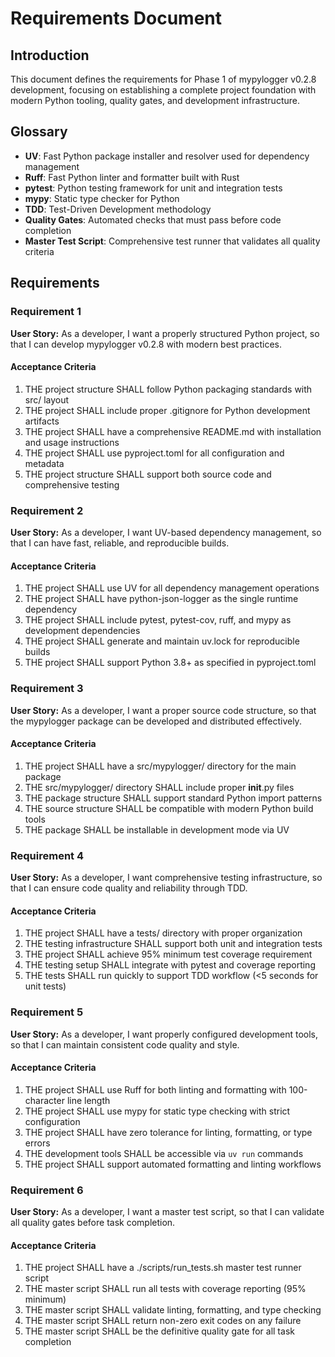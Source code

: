 # Requirements Document

## Introduction

This document defines the requirements for Phase 1 of mypylogger v0.2.8 development, focusing on establishing a complete project foundation with modern Python tooling, quality gates, and development infrastructure.

## Glossary

- **UV**: Fast Python package installer and resolver used for dependency management
- **Ruff**: Fast Python linter and formatter built with Rust
- **pytest**: Python testing framework for unit and integration tests
- **mypy**: Static type checker for Python
- **TDD**: Test-Driven Development methodology
- **Quality Gates**: Automated checks that must pass before code completion
- **Master Test Script**: Comprehensive test runner that validates all quality criteria

## Requirements

### Requirement 1

**User Story:** As a developer, I want a properly structured Python project, so that I can develop mypylogger v0.2.8 with modern best practices.

#### Acceptance Criteria

1. THE project structure SHALL follow Python packaging standards with src/ layout
2. THE project SHALL include proper .gitignore for Python development artifacts
3. THE project SHALL have a comprehensive README.md with installation and usage instructions
4. THE project SHALL use pyproject.toml for all configuration and metadata
5. THE project structure SHALL support both source code and comprehensive testing

### Requirement 2

**User Story:** As a developer, I want UV-based dependency management, so that I can have fast, reliable, and reproducible builds.

#### Acceptance Criteria

1. THE project SHALL use UV for all dependency management operations
2. THE project SHALL have python-json-logger as the single runtime dependency
3. THE project SHALL include pytest, pytest-cov, ruff, and mypy as development dependencies
4. THE project SHALL generate and maintain uv.lock for reproducible builds
5. THE project SHALL support Python 3.8+ as specified in pyproject.toml

### Requirement 3

**User Story:** As a developer, I want a proper source code structure, so that the mypylogger package can be developed and distributed effectively.

#### Acceptance Criteria

1. THE project SHALL have a src/mypylogger/ directory for the main package
2. THE src/mypylogger/ directory SHALL include proper __init__.py files
3. THE package structure SHALL support standard Python import patterns
4. THE source structure SHALL be compatible with modern Python build tools
5. THE package SHALL be installable in development mode via UV

### Requirement 4

**User Story:** As a developer, I want comprehensive testing infrastructure, so that I can ensure code quality and reliability through TDD.

#### Acceptance Criteria

1. THE project SHALL have a tests/ directory with proper organization
2. THE testing infrastructure SHALL support both unit and integration tests
3. THE project SHALL achieve 95% minimum test coverage requirement
4. THE testing setup SHALL integrate with pytest and coverage reporting
5. THE tests SHALL run quickly to support TDD workflow (<5 seconds for unit tests)

### Requirement 5

**User Story:** As a developer, I want properly configured development tools, so that I can maintain consistent code quality and style.

#### Acceptance Criteria

1. THE project SHALL use Ruff for both linting and formatting with 100-character line length
2. THE project SHALL use mypy for static type checking with strict configuration
3. THE project SHALL have zero tolerance for linting, formatting, or type errors
4. THE development tools SHALL be accessible via `uv run` commands
5. THE project SHALL support automated formatting and linting workflows

### Requirement 6

**User Story:** As a developer, I want a master test script, so that I can validate all quality gates before task completion.

#### Acceptance Criteria

1. THE project SHALL have a ./scripts/run_tests.sh master test runner script
2. THE master script SHALL run all tests with coverage reporting (95% minimum)
3. THE master script SHALL validate linting, formatting, and type checking
4. THE master script SHALL return non-zero exit codes on any failure
5. THE master script SHALL be the definitive quality gate for all task completion